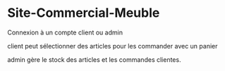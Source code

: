 # Site-Commercial-Meuble

Connexion à un compte client ou admin 

client peut sélectionner des articles pour les commander avec un panier 

admin gère le stock des articles et les commandes clientes.
